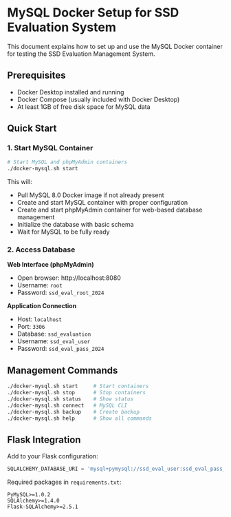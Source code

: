 # MySQL Docker Setup for SSD Evaluation System

This document explains how to set up and use the MySQL Docker container for testing the SSD Evaluation Management System.

## Prerequisites

- Docker Desktop installed and running
- Docker Compose (usually included with Docker Desktop)
- At least 1GB of free disk space for MySQL data

## Quick Start

### 1. Start MySQL Container

```bash
# Start MySQL and phpMyAdmin containers
./docker-mysql.sh start
```

This will:
- Pull MySQL 8.0 Docker image if not already present
- Create and start MySQL container with proper configuration
- Create and start phpMyAdmin container for web-based database management
- Initialize the database with basic schema
- Wait for MySQL to be fully ready

### 2. Access Database

**Web Interface (phpMyAdmin)**
- Open browser: http://localhost:8080
- Username: `root`
- Password: `ssd_eval_root_2024`

**Application Connection**
- Host: `localhost`
- Port: `3306`
- Database: `ssd_evaluation`
- Username: `ssd_eval_user`
- Password: `ssd_eval_pass_2024`

## Management Commands

```bash
./docker-mysql.sh start     # Start containers
./docker-mysql.sh stop      # Stop containers
./docker-mysql.sh status    # Show status
./docker-mysql.sh connect   # MySQL CLI
./docker-mysql.sh backup    # Create backup
./docker-mysql.sh help      # Show all commands
```

## Flask Integration

Add to your Flask configuration:

```python
SQLALCHEMY_DATABASE_URI = 'mysql+pymysql://ssd_eval_user:ssd_eval_pass_2024@localhost:3306/ssd_evaluation'
```

Required packages in `requirements.txt`:
```
PyMySQL>=1.0.2
SQLAlchemy>=1.4.0
Flask-SQLAlchemy>=2.5.1
``` 